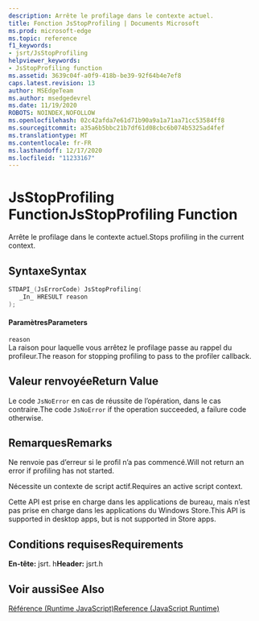 ```yaml
---
description: Arrête le profilage dans le contexte actuel.
title: Fonction JsStopProfiling | Documents Microsoft
ms.prod: microsoft-edge
ms.topic: reference
f1_keywords:
- jsrt/JsStopProfiling
helpviewer_keywords:
- JsStopProfiling function
ms.assetid: 3639c04f-a0f9-418b-be39-92f64b4e7ef8
caps.latest.revision: 13
author: MSEdgeTeam
ms.author: msedgedevrel
ms.date: 11/19/2020
ROBOTS: NOINDEX,NOFOLLOW
ms.openlocfilehash: 02c42afda7e61d71b90a9a1a71aa71cc53584ff8
ms.sourcegitcommit: a35a6b5bbc21b7df61d08cbc6b074b5325ad4fef
ms.translationtype: MT
ms.contentlocale: fr-FR
ms.lasthandoff: 12/17/2020
ms.locfileid: "11233167"
---
```

# <span data-ttu-id="63856-103">JsStopProfiling Function</span><span class="sxs-lookup"><span data-stu-id="63856-103">JsStopProfiling Function</span></span>

<span data-ttu-id="63856-104">Arrête le profilage dans le contexte actuel.</span><span class="sxs-lookup"><span data-stu-id="63856-104">Stops profiling in the current context.</span></span>  
  
## <span data-ttu-id="63856-105">Syntaxe</span><span class="sxs-lookup"><span data-stu-id="63856-105">Syntax</span></span>  
  
```cpp  
STDAPI_(JsErrorCode) JsStopProfiling(  
   _In_ HRESULT reason  
);  
```  
  
#### <span data-ttu-id="63856-106">Paramètres</span><span class="sxs-lookup"><span data-stu-id="63856-106">Parameters</span></span>  
 `reason`  
 <span data-ttu-id="63856-107">La raison pour laquelle vous arrêtez le profilage passe au rappel du profileur.</span><span class="sxs-lookup"><span data-stu-id="63856-107">The reason for stopping profiling to pass to the profiler callback.</span></span>  
  
## <span data-ttu-id="63856-108">Valeur renvoyée</span><span class="sxs-lookup"><span data-stu-id="63856-108">Return Value</span></span>  
 <span data-ttu-id="63856-109">Le code `JsNoError` en cas de réussite de l’opération, dans le cas contraire.</span><span class="sxs-lookup"><span data-stu-id="63856-109">The code `JsNoError` if the operation succeeded, a failure code otherwise.</span></span>  
  
## <span data-ttu-id="63856-110">Remarques</span><span class="sxs-lookup"><span data-stu-id="63856-110">Remarks</span></span>  
 <span data-ttu-id="63856-111">Ne renvoie pas d’erreur si le profil n’a pas commencé.</span><span class="sxs-lookup"><span data-stu-id="63856-111">Will not return an error if profiling has not started.</span></span>  
  
 <span data-ttu-id="63856-112">Nécessite un contexte de script actif.</span><span class="sxs-lookup"><span data-stu-id="63856-112">Requires an active script context.</span></span>  
  
 <span data-ttu-id="63856-113">Cette API est prise en charge dans les applications de bureau, mais n’est pas prise en charge dans les applications du Windows Store.</span><span class="sxs-lookup"><span data-stu-id="63856-113">This API is supported in desktop apps, but is not supported in Store apps.</span></span>  
  
## <span data-ttu-id="63856-114">Conditions requises</span><span class="sxs-lookup"><span data-stu-id="63856-114">Requirements</span></span>  
 <span data-ttu-id="63856-115">**En-tête:** jsrt. h</span><span class="sxs-lookup"><span data-stu-id="63856-115">**Header:** jsrt.h</span></span>  
  
## <span data-ttu-id="63856-116">Voir aussi</span><span class="sxs-lookup"><span data-stu-id="63856-116">See Also</span></span>  
 [<span data-ttu-id="63856-117">Référence (Runtime JavaScript)</span><span class="sxs-lookup"><span data-stu-id="63856-117">Reference (JavaScript Runtime)</span></span>](../chakra-hosting/reference-javascript-runtime.md)
